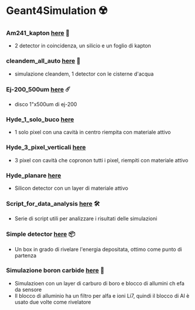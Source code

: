# Geant4Simulation :radioactive:

### Am241_kapton [here](Am241_kapton) :hyacinth:
  - 2 detector in coincidenza, un silicio e un foglio di kapton

### cleandem_all_auto [here](cleandem_all_auto) :robot:
  - simulazione cleandem, 1 detector con le cisterne d'acqua

### Ej-200_500um [here](Ej-200_500um) :comet:
  - disco 1"x500um di ej-200

### Hyde_1_solo_buco [here](Hyde_1_solo_buco)
  - 1 solo pixel con una cavità in centro riempita con materiale attivo

### Hyde_3_pixel_verticali [here](Hyde_3_pixel_verticali) 
  -  3 pixel con cavità che copronon tutti i pixel, riempiti con materiale attivo

### Hyde_planare [here](Hyde_planare)
  - Silicon detector con un layer di materiale attivo

### Script_for_data_analysis [here](Script_for_data_analysis) :hammer_and_wrench:
  - Serie di script utili per analizzare i risultati delle simulazioni

### Simple detector [here](simple_detector) :package:
  - Un box in grado di rivelare l'energia depositata, ottimo come punto di partenza
  
### Simulazione boron carbide [here](Sim_Boro_carbide) :parrot: 
  - Simulazioen con un layer di carburo di boro e blocco di allumini ch efa da sensore
  - Il blocco di alluminio ha un filtro per alfa e ioni Li7, quindi il blocco di Al è usato due volte come rivelatore

